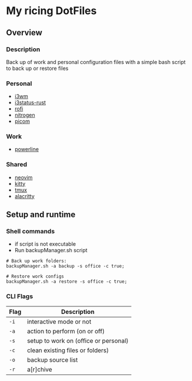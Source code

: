 # My ricing DotFiles
## Overview
### Description
Back up of work and personal configuration files with a simple bash script to back up or restore files

### Personal
- [i3wm](https://i3wm.org/docs/)
- [i3status-rust](https://github.com/greshake/i3status-rust)
- [rofi](https://github.com/davatorium/rofi)
- [nitrogen](https://github.com/l3ib/nitrogen)
- [picom](https://github.com/yshui/picom)

### Work
- [powerline](https://github.com/powerline/powerline)

### Shared
- [neovim](https://neovim.io/)
- [kitty](https://github.com/kovidgoyal/kitty)
- [tmux](https://github.com/tmux/tmux/wiki)
- [alacritty](https://alacritty.org/)

## Setup and runtime
### Shell commands
- if script is not executable
- Run backupManager.sh script
```shell
# Back up work folders:
backupManager.sh -a backup -s office -c true;

# Restore work configs
backupManager.sh -a restore -s office -c true;
```
### CLI Flags
| Flag | Description |
|------|-------------|
| `-i` | interactive mode or not |
| `-a` | action to perform (on or off) |
| `-s` | setup to work on (office or personal) |
| `-c` | clean existing files or folders) |
| `-o` | backup source list |
| `-r` | a[r]chive |

